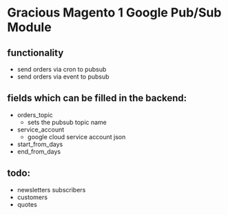 # Gracious Magento 1 Google Pub/Sub Module 

## functionality
* send orders via cron to pubsub 
* send orders via event to pubsub 

## fields which can be filled in the backend:
* orders_topic 
  * sets the pubsub topic name
* service_account
  * google cloud service account json   
* start_from_days
* end_from_days

## todo:
* newsletters subscribers
* customers
* quotes